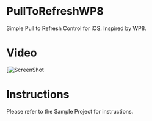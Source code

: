 PullToRefreshWP8
================

Simple Pull to Refresh Control for iOS. Inspired by WP8.

Video
================

[![ScreenShot](http://img19.imageshack.us/img19/6028/pulltorefresh.gif)

Instructions
================

Please refer to the Sample Project for instructions.
